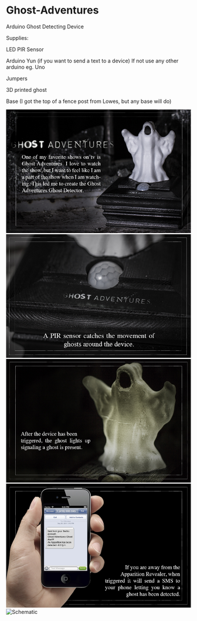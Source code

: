 Ghost-Adventures
================

Arduino Ghost Detecting Device


Supplies:

LED
PIR Sensor

Arduino Yun (if you want to send a text to a device) If not use any other arduino eg. Uno

Jumpers

3D printed ghost

Base (I got the top of a fence post from Lowes, but any base will do) 

![Schematic](https://github.com/dplumly/Ghost-Adventures/blob/master/readme_img/1_ghost.jpg)
![Schematic](https://github.com/dplumly/Ghost-Adventures/blob/master/readme_img/2_ghost.jpg)
![Schematic](https://github.com/dplumly/Ghost-Adventures/blob/master/readme_img/3_ghost.jpg)
![Schematic](https://github.com/dplumly/Ghost-Adventures/blob/master/readme_img/4_ghost.jpg)
![Schematic](https://raw.githubusercontent.com/dplumly/Ghost-Adventures/master/Schematic.jpg)
